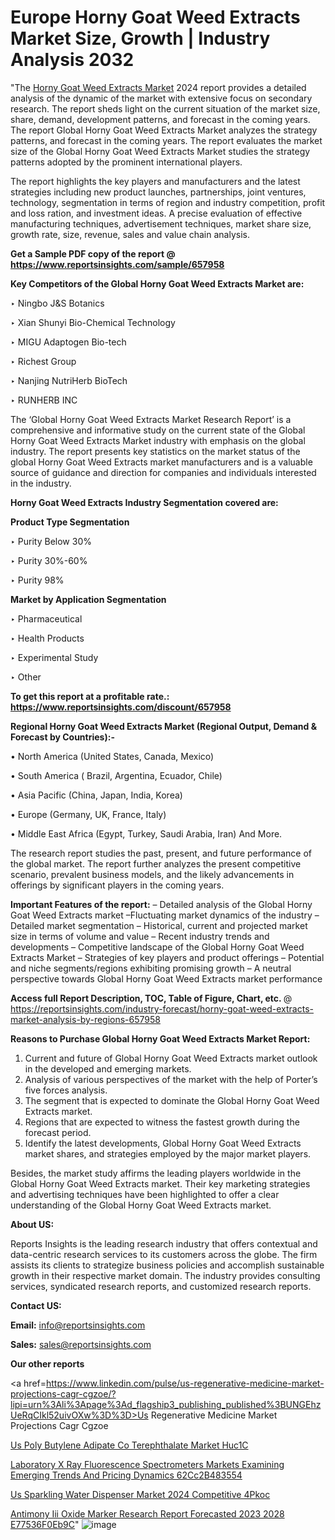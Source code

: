 # Europe Horny Goat Weed Extracts Market Size, Growth | Industry Analysis 2032

"The <a href=https://www.reportsinsights.com/sample/657958>Horny Goat Weed Extracts Market</a> 2024 report provides a detailed analysis of the dynamic of the market with extensive focus on secondary research. The report sheds light on the current situation of the market size, share, demand, development patterns, and forecast in the coming years. The report Global Horny Goat Weed Extracts Market analyzes the strategy patterns, and forecast in the coming years. The report evaluates the market size of the Global Horny Goat Weed Extracts Market studies the strategy patterns adopted by the prominent international players.

The report highlights the key players and manufacturers and the latest strategies including new product launches, partnerships, joint ventures, technology, segmentation in terms of region and industry competition, profit and loss ration, and investment ideas. A precise evaluation of effective manufacturing techniques, advertisement techniques, market share size, growth rate, size, revenue, sales and value chain analysis.

<strong>Get a Sample PDF copy of the report @ <a href=https://www.reportsinsights.com/sample/657958 style=color:#0000ff;>https://www.reportsinsights.com/sample/657958</a></strong>

<strong>Key Competitors of the Global Horny Goat Weed Extracts Market are:</strong>

‣ Ningbo J&S Botanics

‣ Xian Shunyi Bio-Chemical Technology

‣ MIGU Adaptogen Bio-tech

‣ Richest Group

‣ Nanjing NutriHerb BioTech

‣ RUNHERB INC

The ‘Global Horny Goat Weed Extracts Market Research Report’ is a comprehensive and informative study on the current state of the Global Horny Goat Weed Extracts Market industry with emphasis on the global industry. The report presents key statistics on the market status of the global Horny Goat Weed Extracts market manufacturers and is a valuable source of guidance and direction for companies and individuals interested in the industry.

<strong>Horny Goat Weed Extracts Industry Segmentation covered are:</strong>

<strong>Product Type Segmentation</strong>

‣ Purity Below 30%

‣ Purity 30%-60%

‣ Purity 98%

<strong>Market by Application Segmentation</strong>

‣ Pharmaceutical

‣ Health Products

‣ Experimental Study

‣ Other

<strong>To get this report at a profitable rate.: <a href=https://www.reportsinsights.com/discount/657958 style=color:#0000ff;>https://www.reportsinsights.com/discount/657958</a></strong>

<strong>Regional Horny Goat Weed Extracts Market (Regional Output, Demand &amp; Forecast by Countries):-</strong>

• North America (United States, Canada, Mexico)

• South America ( Brazil, Argentina, Ecuador, Chile)

• Asia Pacific (China, Japan, India, Korea)

• Europe (Germany, UK, France, Italy)

• Middle East Africa (Egypt, Turkey, Saudi Arabia, Iran) And More.

The research report studies the past, present, and future performance of the global market. The report further analyzes the present competitive scenario, prevalent business models, and the likely advancements in offerings by significant players in the coming years.

<strong>Important Features of the report:</strong>
– Detailed analysis of the Global Horny Goat Weed Extracts market
–Fluctuating market dynamics of the industry
–Detailed market segmentation
– Historical, current and projected market size in terms of volume and value
– Recent industry trends and developments
– Competitive landscape of the Global Horny Goat Weed Extracts Market
– Strategies of key players and product offerings
– Potential and niche segments/regions exhibiting promising growth
– A neutral perspective towards Global Horny Goat Weed Extracts market performance

<strong>Access full Report Description, TOC, Table of Figure, Chart, etc. </strong>@   <a href=https://reportsinsights.com/industry-forecast/horny-goat-weed-extracts-market-analysis-by-regions-657958 style=color:#0000ff;>https://reportsinsights.com/industry-forecast/horny-goat-weed-extracts-market-analysis-by-regions-657958</a>

<strong>Reasons to Purchase Global Horny Goat Weed Extracts Market Report:</strong>
1. Current and future of Global Horny Goat Weed Extracts market outlook in the developed and emerging markets.
2. Analysis of various perspectives of the market with the help of Porter’s five forces analysis.
3. The segment that is expected to dominate the Global Horny Goat Weed Extracts market.
4. Regions that are expected to witness the fastest growth during the forecast period.
5. Identify the latest developments, Global Horny Goat Weed Extracts market shares, and strategies employed by the major market players.

Besides, the market study affirms the leading players worldwide in the Global Horny Goat Weed Extracts market. Their key marketing strategies and advertising techniques have been highlighted to offer a clear understanding of the Global Horny Goat Weed Extracts market.

<strong><strong>About US</strong>:</strong>

Reports Insights is the leading research industry that offers contextual and data-centric research services to its customers across the globe. The firm assists its clients to strategize business policies and accomplish sustainable growth in their respective market domain. The industry provides consulting services, syndicated research reports, and customized research reports.

<strong>Contact US:</strong>

<p class=><b>Email:</b> <a href=mailto:info@reportsinsights.com>info@reportsinsights.com</a></p>
<p class=><b>Sales:</b> <a href=mailto:sales@reportsinsights.com>sales@reportsinsights.com</a></p>

<strong>Our other reports</strong>

<a href=https://www.linkedin.com/pulse/us-regenerative-medicine-market-projections-cagr-cgzoe/?lipi=urn%3Ali%3Apage%3Ad_flagship3_publishing_published%3BUNGEhzUeRqCIkl52uivOXw%3D%3D>Us Regenerative Medicine Market Projections Cagr Cgzoe</a>

<a href=https://www.linkedin.com/pulse/us-poly-butylene-adipate-co-terephthalate-market-huc1c/>Us Poly Butylene Adipate Co Terephthalate Market Huc1C</a>

<a href=https://medium.com/@tidke9676/laboratory-x-ray-fluorescence-spectrometers-markets-examining-emerging-trends-and-pricing-dynamics-62cc2b483554>Laboratory X Ray Fluorescence Spectrometers Markets Examining Emerging Trends And Pricing Dynamics 62Cc2B483554</a>

<a href=https://www.linkedin.com/pulse/us-sparkling-water-dispenser-market-2024-competitive-4pkoc/>Us Sparkling Water Dispenser Market 2024 Competitive 4Pkoc</a>

<a href=https://medium.com/@achalwankhede15/antimony-iii-oxide-marker-research-report-forecasted-2023-2028-e77536f0eb9c>Antimony Iii Oxide Marker Research Report Forecasted 2023 2028 E77536F0Eb9C</a>"
![image](https://github.com/Jaayaachit/RIResearch/assets/158452289/fd5bdb95-19c7-4e2f-8a4b-515fd1cf5189)
